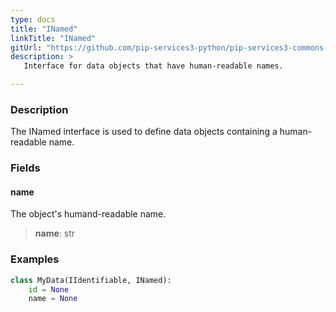 ```yaml
---
type: docs
title: "INamed"
linkTitle: "INamed"
gitUrl: "https://github.com/pip-services3-python/pip-services3-commons-python"
description: > 
   Interface for data objects that have human-readable names.

---
```


### Description

The INamed interface is used to define data objects containing a human-readable name.

### Fields

<span class="hide-title-link">

#### name
The object's humand-readable name.
> **name**: str

</span>

### Examples
```python
class MyData(IIdentifiable, INamed):
    id = None
    name = None
```



